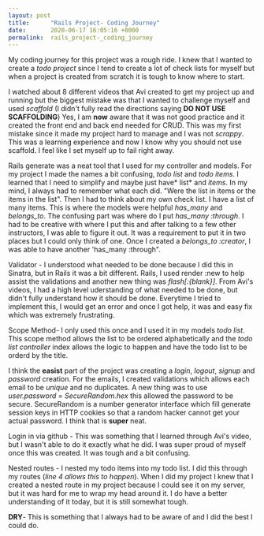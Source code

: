 ```yaml
---
layout: post
title:      "Rails Project- Coding Journey"
date:       2020-06-17 16:05:16 +0000
permalink:  rails_project-_coding_journey
---
```



My coding journey for this project was a rough ride. I knew that I wanted to create a *todo project* since I tend to create a lot of check lists for myself but when a project is created from scratch it is tough to know where to start. 

I watched about 8 different videos that Avi created to get my project up and running but the biggest mistake was that I wanted to challenge myself and used *scaffold* (I didn't fully read the directions saying **DO NOT USE SCAFFOLDING**) Yes, I am **now** aware that it was not good practice and it created the front end and back end needed for CRUD. This was my first mistake since it made my project hard to manage and I was not *scrappy*. This was a learning experience and now I know why you should not use scaffold. I feel like I set myself up to fail right away.

Rails generate was a neat tool that I used for my controller and models. For my project I made the names a bit confusing, *todo list* and *todo items*. I learned that I need to simplify and maybe just have* list* and *items*. In my mind, I always had to remember what each did. "Were the list in items or the items in the list". Then I had to think about my own check list. I have a list of many items. This is where the models were helpful *has_many* and *belongs_to*. The confusing part was where do I put *has_many :through*. I had to be creative with where I put this and after talking to a few other instructors, I was able to figure it out. It was a requirement to put it in two places but I could only think of one. Once I created a *belongs_to :creator*, I was able to have another 'has_many :through". 

Validator - I understood what needed to be done because I did this in Sinatra, but in Rails it was a bit different. Rails, I used render :new  to help assist the validations and another new thing was *flash[:{blank}]*. From Avi's videos, I had a high level uderstanding of what needed to be done, but didn't fully understand how it should be done. Everytime I tried to implement this, I would get an error and once I got help, it was and easy fix which was extremely frustrating. 

Scope Method- I only used this once and I used it in my models *todo list*. This scope method allows the list to be ordered alphabetically and the *todo list controller* index allows the logic to happen and have the todo list to be orderd by the title. 

I think the **easist** part of the project was creating a *login*, *logout*, *signup* and *password* creation. For the emails,  I created validations which allows each email to be *unique* and no duplicates. A new thing  was to use *user.password = SecureRandom.hex* this allowed the password to be secure. SecureRandom is a number generator interface which fill generate session keys in HTTP cookies so that a random hacker cannot get your actual password. I think that is **super** neat. 

Login in via github - This was something that I learned through Avi's video, but I wasn't able to do it exactly what he did. I was super proud of myself once this was created. It was tough and a bit confusing. 

Nested routes - I nested my todo items into my todo list. I did this through my routes (*line 4 allows this to happen*). When I did my project I knew that I created a nested route in my project because I could see it on my server, but it was hard for me to wrap my head around it. I do have a better understanding of it today, but it is still somewhat tough. 

**DRY**- This is something that I always had to be aware of and I did  the best I could do. 

